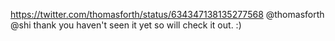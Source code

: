 https://twitter.com/thomasforth/status/634347138135277568 @thomasforth @shi thank you haven't seen it yet so will check it out. :)